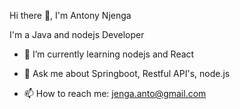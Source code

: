 
Hi there :wave:, I'm Antony Njenga

I'm a Java and nodejs Developer

* :seedling: I’m currently learning nodejs and React

* :speech_balloon: Ask me about Springboot, Restful API's, node.js

* :mailbox: How to reach me: jenga.anto@gmail.com
   


